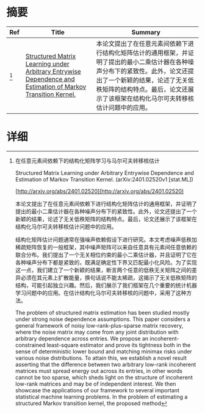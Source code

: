 # 摘要

| Ref | Title | Summary |
| --- | --- | --- |
| [^1] | [Structured Matrix Learning under Arbitrary Entrywise Dependence and Estimation of Markov Transition Kernel.](http://arxiv.org/abs/2401.02520) | 本论文提出了在任意元素间依赖下进行结构化矩阵估计的通用框架，并证明了提出的最小二乘估计器在各种噪声分布下的紧致性。此外，论文还提出了一个新颖的结果，论述了无关低秩矩阵的结构特点。最后，论文还展示了该框架在结构化马尔可夫转移核估计问题中的应用。 |

# 详细

[^1]: 在任意元素间依赖下的结构化矩阵学习与马尔可夫转移核估计

    Structured Matrix Learning under Arbitrary Entrywise Dependence and Estimation of Markov Transition Kernel. (arXiv:2401.02520v1 [stat.ML])

    [http://arxiv.org/abs/2401.02520](http://arxiv.org/abs/2401.02520)

    本论文提出了在任意元素间依赖下进行结构化矩阵估计的通用框架，并证明了提出的最小二乘估计器在各种噪声分布下的紧致性。此外，论文还提出了一个新颖的结果，论述了无关低秩矩阵的结构特点。最后，论文还展示了该框架在结构化马尔可夫转移核估计问题中的应用。

    

    结构化矩阵估计问题通常在强噪声依赖假设下进行研究。本文考虑噪声低秩加稀疏矩阵恢复的一般框架，其中噪声矩阵可以来自任意具有元素间任意依赖的联合分布。我们提出了一个无关相位约束的最小二乘估计器，并且证明了它在各种噪声分布下都是紧致的，既满足确定性下界又匹配最小化风险。为了实现这一点，我们建立了一个新颖的结果，断言两个任意的低秩无关矩阵之间的差异必须在其元素上扩散能量，换句话说不能太稀疏，这揭示了无关低秩矩阵的结构，可能引起独立兴趣。然后，我们展示了我们框架在几个重要的统计机器学习问题中的应用。在估计结构化马尔可夫转移核的问题中，采用了这种方法。

    The problem of structured matrix estimation has been studied mostly under strong noise dependence assumptions. This paper considers a general framework of noisy low-rank-plus-sparse matrix recovery, where the noise matrix may come from any joint distribution with arbitrary dependence across entries. We propose an incoherent-constrained least-square estimator and prove its tightness both in the sense of deterministic lower bound and matching minimax risks under various noise distributions. To attain this, we establish a novel result asserting that the difference between two arbitrary low-rank incoherent matrices must spread energy out across its entries, in other words cannot be too sparse, which sheds light on the structure of incoherent low-rank matrices and may be of independent interest. We then showcase the applications of our framework to several important statistical machine learning problems. In the problem of estimating a structured Markov transition kernel, the proposed method
    

